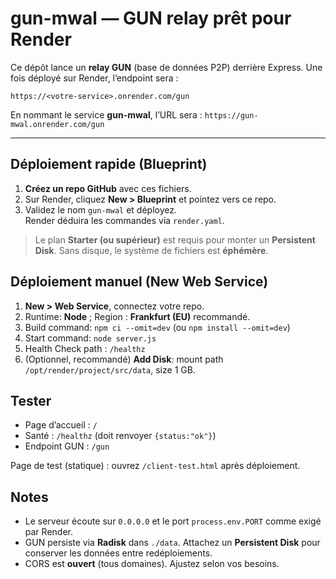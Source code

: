 # gun-mwal — GUN relay prêt pour Render

Ce dépôt lance un **relay GUN** (base de données P2P) derrière Express.
Une fois déployé sur Render, l’endpoint sera :

```
https://<votre-service>.onrender.com/gun
```

En nommant le service **gun-mwal**, l’URL sera : `https://gun-mwal.onrender.com/gun`

---

## Déploiement rapide (Blueprint)

1. **Créez un repo GitHub** avec ces fichiers.
2. Sur Render, cliquez **New > Blueprint** et pointez vers ce repo.
3. Validez le nom `gun-mwal` et déployez.  
   Render déduira les commandes via `render.yaml`.

> Le plan **Starter (ou supérieur)** est requis pour monter un **Persistent Disk**. Sans disque, le système de fichiers est **éphémère**.

## Déploiement manuel (New Web Service)

1. **New > Web Service**, connectez votre repo.
2. Runtime: **Node** ; Region : **Frankfurt (EU)** recommandé.
3. Build command: `npm ci --omit=dev` (ou `npm install --omit=dev`)
4. Start command: `node server.js`
5. Health Check path : `/healthz`
6. (Optionnel, recommandé) **Add Disk**: mount path `/opt/render/project/src/data`, size 1 GB.

## Tester

- Page d’accueil : `/`  
- Santé : `/healthz` (doit renvoyer `{status:"ok"}`)
- Endpoint GUN : `/gun`

Page de test (statique) : ouvrez `/client-test.html` après déploiement.

## Notes

- Le serveur écoute sur `0.0.0.0` et le port `process.env.PORT` comme exigé par Render.
- GUN persiste via **Radisk** dans `./data`. Attachez un **Persistent Disk** pour conserver les données entre redéploiements.
- CORS est **ouvert** (tous domaines). Ajustez selon vos besoins.
